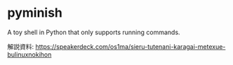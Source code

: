 # pyminish

A toy shell in Python that only supports running commands.

解説資料: https://speakerdeck.com/os1ma/sieru-tutenani-karagai-metexue-bulinuxnokihon
